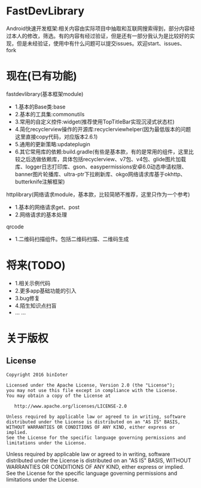 # FastDevLibrary
Android快速开发框架:相关内容由实际项目中抽取和互联网搜索得到，部分内容经过本人的修改，筛选。有的内容有经过验证，但是还有一部分我认为是比较好的实现，但是未经验证，使用中有什么问题可以提交issues。欢迎start、issues、fork

# 现在(已有功能)
fastdevlibrary(基本框架module)
  
  * 1.基本的Base类:base
  * 2.基本的工具集:commonutils
  * 3.常用的自定义控件:widget(推荐使用TopTitleBar实现沉浸式状态栏)
  * 4.简化recyclerview操作的开源库:recyclerviewhelper(因为最低版本的问题这里直接copy代码，对应版本2.6.1)
  * 5.通用的更新策略:updateplugin
  * 6.其它常用库的依赖:build.gradle(有些是基本款，有的是常用的组件，这里比较之后选做依赖库，具体包括recyclerview、v7包、v4包、glide图片加载库、logger日志打印库、gson、easypermissions安卓6.0动态申请权限、banner图片轮播库、ultra-ptr下拉刷新库、okgo网络请求库基于okhttp、butterknife注解框架)
  
httplibrary(网络请求module，基本款，比较简陋不推荐，这里只作为一个参考)
  
  * 1.基本的网络请求get、post
  * 2.网络请求的基本处理
  
qrcode

  * 1.二维码扫描组件。包括二维码扫描、二维码生成
  
# 将来(TODO)
  
  * 1.相关示例代码
  * 2.更多app基础功能的引入
  * 3.bug修复
  * 4.陌生知识点扫盲
  * ... ...

# 关于版权
  
License
-------

    Copyright 2016 binIoter

    Licensed under the Apache License, Version 2.0 (the "License");
    you may not use this file except in compliance with the License.
    You may obtain a copy of the License at

       http://www.apache.org/licenses/LICENSE-2.0

    Unless required by applicable law or agreed to in writing, software
    distributed under the License is distributed on an "AS IS" BASIS,
    WITHOUT WARRANTIES OR CONDITIONS OF ANY KIND, either express or implied.
    See the License for the specific language governing permissions and
    limitations under the License.


Unless required by applicable law or agreed to in writing, software
distributed under the License is distributed on an "AS IS" BASIS,
WITHOUT WARRANTIES OR CONDITIONS OF ANY KIND, either express or implied.
See the License for the specific language governing permissions and
limitations under the License.

